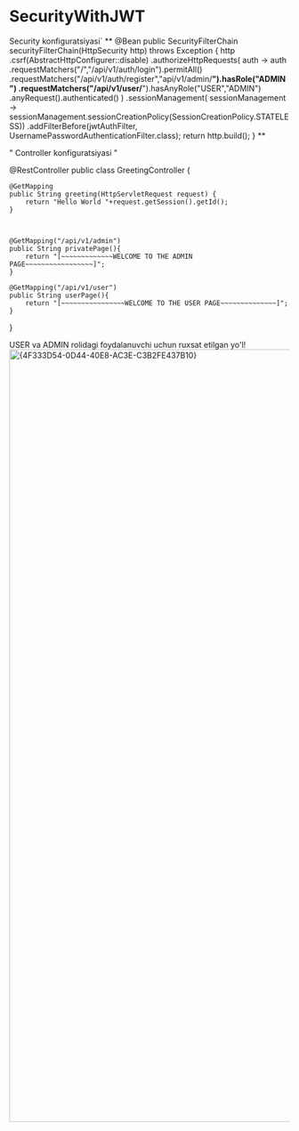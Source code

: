 ﻿# SecurityWithJWT

Security konfiguratsiyasi`
** 
@Bean
    public SecurityFilterChain securityFilterChain(HttpSecurity http) throws Exception {
        http
                .csrf(AbstractHttpConfigurer::disable)
                .authorizeHttpRequests(
                        auth ->
                                auth
                                        .requestMatchers("/","/api/v1/auth/login").permitAll()
                                        .requestMatchers("/api/v1/auth/register","api/v1/admin/**").hasRole("ADMIN")
                                        .requestMatchers("/api/v1/user/**").hasAnyRole("USER","ADMIN")
                                        .anyRequest().authenticated()
                )
                .sessionManagement(
                        sessionManagement -> sessionManagement.sessionCreationPolicy(SessionCreationPolicy.STATELESS))
                .addFilterBefore(jwtAuthFilter, UsernamePasswordAuthenticationFilter.class);
        return http.build();
    }
     **



 
" 
Controller konfiguratsiyasi
"

@RestController
public class GreetingController {

    @GetMapping
    public String greeting(HttpServletRequest request) {
        return "Hello World "+request.getSession().getId();
    }



    @GetMapping("/api/v1/admin")
    public String privatePage(){
        return "[~~~~~~~~~~~~~WELCOME TO THE ADMIN PAGE~~~~~~~~~~~~~~~~~]";
    }

    @GetMapping("/api/v1/user")
    public String userPage(){
        return "[~~~~~~~~~~~~~~~~WELCOME TO THE USER PAGE~~~~~~~~~~~~~~]";
    }
}



USER va ADMIN  rolidagi foydalanuvchi uchun ruxsat etilgan yo'l! 
<img width="2560" height="1389" alt="{4F333D54-0D44-40E8-AC3E-C3B2FE437B10}" src="https://github.com/user-attachments/assets/e05dd3ee-49a0-4736-9ab5-e279b6578bd0" />





